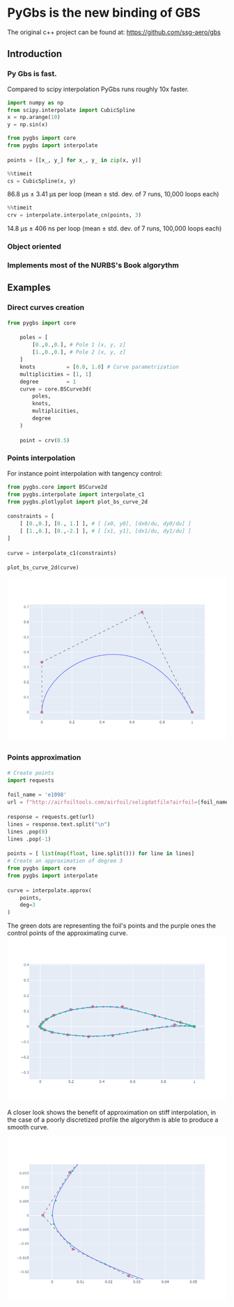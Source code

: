 # PyGbs is the new binding of GBS
The original c++ project can be found at:
https://github.com/ssg-aero/gbs

## Introduction

### Py Gbs is fast.

Compared to scipy interpolation PyGbs runs roughly 10x faster.
``` python
import numpy as np
from scipy.interpolate import CubicSpline
x = np.arange(10)
y = np.sin(x)
```
``` python
from pygbs import core
from pygbs import interpolate

points = [[x_, y_] for x_, y_ in zip(x, y)]
```
``` python
%%timeit
cs = CubicSpline(x, y)
```
86.8 μs ± 3.41 μs per loop (mean ± std. dev. of 7 runs, 10,000 loops each)
``` python
%%timeit
crv = interpolate.interpolate_cn(points, 3)
```
14.8 μs ± 406 ns per loop (mean ± std. dev. of 7 runs, 100,000 loops each)
### Object oriented

### Implements most of the NURBS's Book algorythm

## Examples

### Direct curves creation
``` python
from pygbs import core

    poles = [
        [0.,0.,0.], # Pole 1 [x, y, z]
        [1.,0.,0.], # Pole 2 [x, y, z]
    ]
    knots          = [0.0, 1.0] # Curve parametrization
    multiplicities = [1, 1]
    degree         = 1
    curve = core.BSCurve3d(
        poles,
        knots,
        multiplicities,
        degree
    )

    point = crv(0.5)

```
### Points interpolation

For instance point interpolation with tangency control:
``` python
from pygbs.core import BSCurve2d
from pygbs.interpolate import interpolate_c1
from pygbs.plotlyplot import plot_bs_curve_2d

constraints = [
    [ [0.,0.], [0., 1.] ], # [ [x0, y0], [dx0/du, dy0/du] ]
    [ [1.,0.], [0.,-2.] ], # [ [x1, y1], [dx1/du, dy1/du] ]
]

curve = interpolate_c1(constraints)

plot_bs_curve_2d(curve)
```
!["Interpolation"](https://raw.githubusercontent.com/ssg-aero/pygbs/master/docs/images/simple_interpolation.png )

### Points approximation

``` python
# Create points
import requests

foil_name = 'e1098'
url = f"http://airfoiltools.com/airfoil/seligdatfile?airfoil={foil_name}-il"

response = requests.get(url)
lines = response.text.split("\n")
lines .pop(0)
lines .pop(-1)

points = [ list(map(float, line.split())) for line in lines]
# Create an approximation of degree 3
from pygbs import core
from pygbs import interpolate

curve = interpolate.approx(
    points,
    deg=3
)
```

The green dots are representing the foil's points and the purple ones the control points of the approximating curve.
!["Points approximation"](https://raw.githubusercontent.com/ssg-aero/pygbs/master/docs/images/foilApprox.png "Points approximation example on a airfoil")

A closer look shows the benefit of approximation on stiff interpolation, in the case of a poorly discretized profile the algorythm is able to produce a smooth curve.

!["Points approximation"](https://raw.githubusercontent.com/ssg-aero/pygbs/master/docs/images/foilApproxZoom.png "Points approximation example on a airfoil")